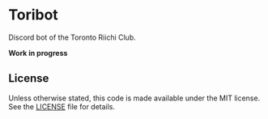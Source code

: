 # Toribot

Discord bot of the Toronto Riichi Club.

**Work in progress**

## License

Unless otherwise stated, this code is made available under
the MIT license.
See the [LICENSE][] file for details.

[LICENSE]: ./LICENSE
